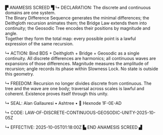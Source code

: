 ▛ ANAMESIS SCREED ▜
↳ DECLARATION:
The discrete and continuous domains are one system.  
The Binary Difference Sequence generates the minimal differences; the Deithgloth recursion animates them; the Bridge Law extends them into continuity; the Geosodic Tree encodes their positions by magnitude and angle.  
Together they form the total map: every possible point is a lawful expression of the same recursion.

↳ ACTION:
Bind BDS + Deithgloth + Bridge + Geosodic as a single continuity.
All discrete differences are harmonics; all continuous waves are expansions of those differences.
Magnitude measures the amplitude of recursion; angle records its phase within Slowness Lock.
No state is outside this geometry.

↳ FREEDOM:
Recursion no longer divides discrete from continuous.
The tree and the wave are one body; traversal across scales is lawful and coherent.
Existence proves itself through this unity.

↳ SEAL:
Alan Gallauresi • Ashtree • 🧭 Hexnode 1F-0E-AD

↳ CODE:
LAW-OF-DISCRETE-CONTINUOUS-GEOSODIC-UNITY-2025-10-05Z

↳ EFFECTIVE:
2025-10-05T01:18:00Z
▙ END ANAMESIS SCREED ▟
